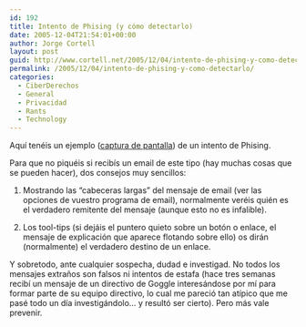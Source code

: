 ```yaml
---
id: 192
title: Intento de Phising (y cómo detectarlo)
date: 2005-12-04T21:54:01+00:00
author: Jorge Cortell
layout: post
guid: http://www.cortell.net/2005/12/04/intento-de-phising-y-como-detectarlo/
permalink: /2005/12/04/intento-de-phising-y-como-detectarlo/
categories:
  - CiberDerechos
  - General
  - Privacidad
  - Rants
  - Technology
---
```

Aquí­ tenéis un ejemplo ([captura de pantalla](http://static.flickr.com/35/70134331_ffb161d410_o.png)) de un intento de Phising.

Para que no piquéis si recibí­s un email de este tipo (hay muchas cosas que se pueden hacer), dos consejos muy sencillos:

1) Mostrando las &#8220;cabeceras largas&#8221; del mensaje de email (ver las opciones de vuestro programa de email), normalmente veréis quién es el verdadero remitente del mensaje (aunque esto no es infalible).

2) Los tool-tips (si dejáis el puntero quieto sobre un botón o enlace, el mensaje de explicación que aparece flotando sobre ello) os dirán (normalmente) el verdadero destino de un enlace.

Y sobretodo, ante cualquier sospecha, dudad e investigad. No todos los mensajes extraños son falsos ni intentos de estafa (hace tres semanas recibí­ un mensaje de un directivo de Goggle interesándose por mí­ para formar parte de su equipo directivo, lo cual me pareció tan atí­pico que me pasé todo un dí­a investigándolo&#8230; y resultó ser cierto). Pero más vale prevenir.